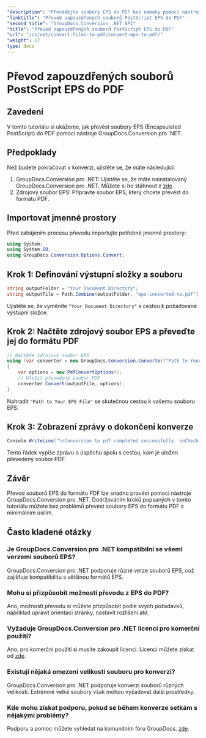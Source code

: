 ```yaml
---
"description": "Převádějte soubory EPS do PDF bez námahy pomocí nástroje GroupDocs.Conversion pro .NET. Tento tutoriál poskytuje podrobný návod pro bezproblémovou konverzi."
"linktitle": "Převod zapouzdřených souborů PostScript EPS do PDF"
"second_title": "GroupDocs.Conversion .NET API"
"title": "Převod zapouzdřených souborů PostScript EPS do PDF"
"url": "/cs/net/convert-files-to-pdf/convert-eps-to-pdf/"
"weight": 17
type: docs
---
```

# Převod zapouzdřených souborů PostScript EPS do PDF

## Zavedení
V tomto tutoriálu si ukážeme, jak převést soubory EPS (Encapsulated PostScript) do PDF pomocí nástroje GroupDocs.Conversion pro .NET.
## Předpoklady
Než budete pokračovat v konverzi, ujistěte se, že máte následující:
1. GroupDocs.Conversion pro .NET: Ujistěte se, že máte nainstalovaný GroupDocs.Conversion pro .NET. Můžete si ho stáhnout z [zde](https://releases.groupdocs.com/conversion/net/).
2. Zdrojový soubor EPS: Připravte soubor EPS, který chcete převést do formátu PDF.

## Importovat jmenné prostory
Před zahájením procesu převodu importujte potřebné jmenné prostory:
```csharp
using System;
using System.IO;
using GroupDocs.Conversion.Options.Convert;
```
## Krok 1: Definování výstupní složky a souboru
```csharp
string outputFolder = "Your Document Directory";
string outputFile = Path.Combine(outputFolder, "eps-converted-to.pdf");
```
Ujistěte se, že vyměníte `"Your Document Directory"` s cestou k požadované výstupní složce.
## Krok 2: Načtěte zdrojový soubor EPS a převeďte jej do formátu PDF
```csharp
// Načtěte zdrojový soubor EPS
using (var converter = new GroupDocs.Conversion.Converter("Path to Your EPS File"))
{
    var options = new PdfConvertOptions();
    // Uložit převedený soubor PDF
    converter.Convert(outputFile, options);
}
```
Nahradit `"Path to Your EPS File"` se skutečnou cestou k vašemu souboru EPS.
## Krok 3: Zobrazení zprávy o dokončení konverze
```csharp
Console.WriteLine("\nConversion to pdf completed successfully. \nCheck output in {0}", outputFolder);
```
Tento řádek vypíše zprávu o úspěchu spolu s cestou, kam je uložen převedený soubor PDF.

## Závěr
Převod souborů EPS do formátu PDF lze snadno provést pomocí nástroje GroupDocs.Conversion pro .NET. Dodržováním kroků popsaných v tomto tutoriálu můžete bez problémů převést soubory EPS do formátu PDF s minimálním úsilím.
## Často kladené otázky
### Je GroupDocs.Conversion pro .NET kompatibilní se všemi verzemi souborů EPS?
GroupDocs.Conversion pro .NET podporuje různé verze souborů EPS, což zajišťuje kompatibilitu s většinou formátů EPS.
### Mohu si přizpůsobit možnosti převodu z EPS do PDF?
Ano, možnosti převodu si můžete přizpůsobit podle svých požadavků, například upravit orientaci stránky, nastavit rozlišení atd.
### Vyžaduje GroupDocs.Conversion pro .NET licenci pro komerční použití?
Ano, pro komerční použití si musíte zakoupit licenci. Licenci můžete získat od [zde](https://purchase.groupdocs.com/buy).
### Existují nějaká omezení velikosti souboru pro konverzi?
GroupDocs.Conversion pro .NET podporuje konverzi souborů různých velikostí. Extrémně velké soubory však mohou vyžadovat další prostředky.
### Kde mohu získat podporu, pokud se během konverze setkám s nějakými problémy?
Podporu a pomoc můžete vyhledat na komunitním fóru GroupDocs. [zde](https://forum.groupdocs.com/c/conversion/11).